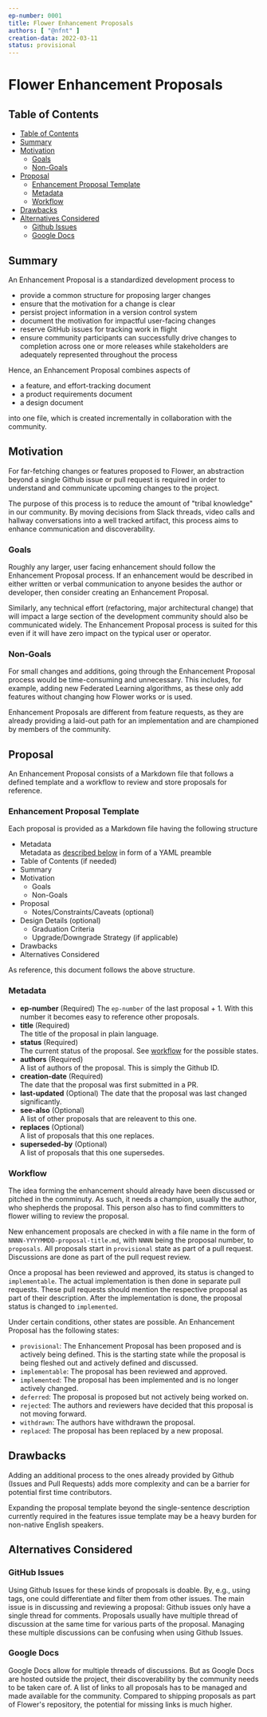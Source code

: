 ```yaml
---
ep-number: 0001
title: Flower Enhancement Proposals
authors: [ "@nfnt" ]
creation-data: 2022-03-11
status: provisional
---
```


# Flower Enhancement Proposals

## Table of Contents

- [Table of Contents](#table-of-contents)
- [Summary](#summary)
- [Motivation](#motivation)
  - [Goals](#goals)
  - [Non-Goals](#non-goals)
- [Proposal](#proposal)
  - [Enhancement Proposal Template](#enhancement-proposal-template)
  - [Metadata](#metadata)
  - [Workflow](#workflow)
- [Drawbacks](#drawbacks)
- [Alternatives Considered](#alternatives-considered)
  - [Github Issues](#github-issues)
  - [Google Docs](#google-docs)

## Summary

An Enhancement Proposal is a standardized development process to
- provide a common structure for proposing larger changes
- ensure that the motivation for a change is clear
- persist project information in a version control system
- document the motivation for impactful user-facing changes
- reserve GitHub issues for tracking work in flight
- ensure community participants can successfully drive changes to completion across one or more releases while stakeholders are adequately represented throughout the process

Hence, an Enhancement Proposal combines aspects of
- a feature, and effort-tracking document
- a product requirements document
- a design document

into one file, which is created incrementally in collaboration with the community.

## Motivation

For far-fetching changes or features proposed to Flower, an abstraction beyond a single Github issue or pull request is required in order to understand and communicate upcoming changes to the project.

The purpose of this process is to reduce the amount of "tribal knowledge" in our community. By moving decisions from Slack threads, video calls and hallway conversations into a well tracked artifact, this process aims to enhance communication and discoverability.

### Goals

Roughly any larger, user facing enhancement should follow the Enhancement Proposal process. If an enhancement would be described in either written or verbal communication to anyone besides the author or developer, then consider creating an Enhancement Proposal.

Similarly, any technical effort (refactoring, major architectural change) that will impact a large section of the development community should also be communicated widely. The Enhancement Proposal process is suited for this even if it will have zero impact on the typical user or operator.

### Non-Goals

For small changes and additions, going through the Enhancement Proposal process would be time-consuming and unnecessary. This includes, for example, adding new Federated Learning algorithms, as these only add features without changing how Flower works or is used.

Enhancement Proposals are different from feature requests, as they are already providing a laid-out path for an implementation and are championed by members of the community.

## Proposal

An Enhancement Proposal consists of a Markdown file that follows a defined template and a workflow to review and store proposals for reference.

### Enhancement Proposal Template

Each proposal is provided as a Markdown file having the following structure

- Metadata  
  Metadata as [described below](#metadata) in form of a YAML preamble
- Table of Contents (if needed)
- Summary  
- Motivation
  - Goals
  - Non-Goals
- Proposal
  - Notes/Constraints/Caveats (optional)
- Design Details (optional)
  - Graduation Criteria
  - Upgrade/Downgrade Strategy (if applicable)
- Drawbacks
- Alternatives Considered

As reference, this document follows the above structure.

### Metadata

- __ep-number__ (Required)
  The `ep-number` of the last proposal + 1. With this number it becomes easy to reference other proposals.
- __title__ (Required)  
  The title of the proposal in plain language.
- __status__ (Required)  
  The current status of the proposal. See [workflow](#workflow) for the possible states.
- __authors__ (Required)  
  A list of authors of the proposal. This is simply the Github ID.
- __creation-date__ (Required)  
  The date that the proposal was first submitted in a PR.
- __last-updated__ (Optional)
  The date that the proposal was last changed significantly.  
- __see-also__ (Optional)  
  A list of other proposals that are releavent to this one.
- __replaces__ (Optional)  
  A list of proposals that this one replaces.
- __superseded-by__ (Optional)  
  A list of proposals that this one supersedes.

### Workflow

The idea forming the enhancement should already have been discussed or pitched in the comminuty. As such, it needs a champion, usually the author, who shepherds the proposal. This person also has to find committers to flower willing to review the proposal.

New enhancement proposals are checked in with a file name in the form of `NNNN-YYYYMMDD-proposal-title.md`, with `NNNN` being the proposal number, to `proposals`. All proposals start in `provisional` state as part of a pull request. Discussions are done as part of the pull request review.

Once a proposal has been reviewed and approved, its status is changed to `implementable`. The actual implementation is then done in separate pull requests. These pull requests should mention the respective proposal as part of their description. After the implementation is done, the proposal status is changed to `implemented`.

Under certain conditions, other states are possible. An Enhancement Proposal has the following states:
- `provisional`: The Enhancement Proposal has been proposed and is actively being defined. This is the starting state while the proposal is being fleshed out and actively defined and discussed.
- `implementable`: The proposal has been reviewed and approved.
- `implemented`: The proposal has been implemented and is no longer actively changed.
- `deferred`: The proposal is proposed but not actively being worked on.
- `rejected`: The authors and reviewers have decided that this proposal is not moving forward.
- `withdrawn`: The authors have withdrawn the proposal.
- `replaced`: The proposal has been replaced by a new proposal.

## Drawbacks

Adding an additional process to the ones already provided by Github (Issues and Pull Requests) adds more complexity and can be a barrier for potential first time contributors.

Expanding the proposal template beyond the single-sentence description currently required in the features issue template may be a heavy burden for non-native English speakers.

## Alternatives Considered

### GitHub Issues

Using Github Issues for these kinds of proposals is doable. By, e.g., using tags, one could differentiate and filter them from other issues. The main issue is in discussing and reviewing a proposal: Github issues only have a single thread for comments. Proposals usually have multiple thread of discussion at the same time for various parts of the proposal. Managing these multiple discussions can be confusing when using Github Issues.

### Google Docs

Google Docs allow for multiple threads of discussions. But as Google Docs are hosted outside the project, their discoverability by the community needs to be taken care of. A list of links to all proposals has to be managed and made available for the community. Compared to shipping proposals as part of Flower's repository, the potential for missing links is much higher.
